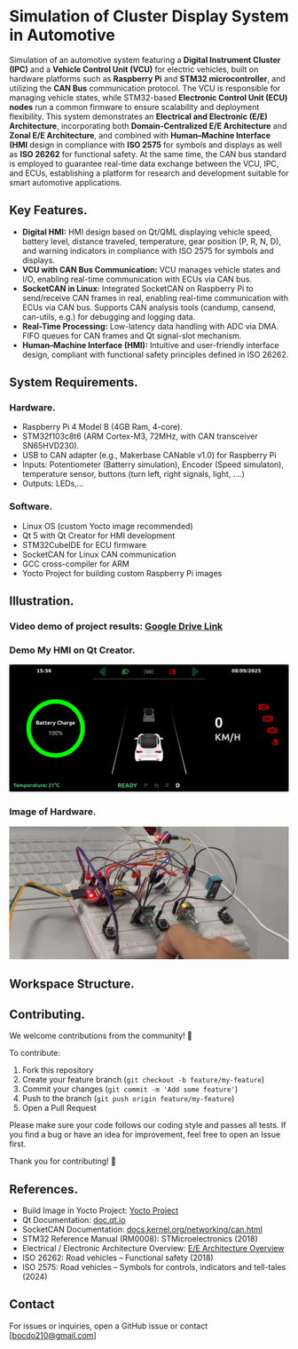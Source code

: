 # Simulation of Cluster Display System in Automotive
Simulation of an automotive system featuring a **Digital Instrument Cluster (IPC)** and a **Vehicle Control Unit (VCU)** for electric vehicles, built on hardware platforms such as **Raspberry Pi** and **STM32 microcontroller**, and utilizing the **CAN Bus** communication protocol. The VCU is responsible for managing vehicle states, while STM32-based **Electronic Control Unit (ECU) nodes** run a common firmware to ensure scalability and deployment flexibility. This system demonstrates an **Electrical and Electronic (E/E) Architecture**, incorporating both **Domain-Centralized E/E Architecture** and **Zonal E/E Architecture**, and combined with **Human–Machine Interface (HMI** design in compliance with **ISO 2575** for symbols and displays as well as **ISO 26262** for functional safety. At the same time, the CAN bus standard is employed to guarantee real-time data exchange between the VCU, IPC, and ECUs, establishing a platform for research and development suitable for smart automotive applications.

## Key Features.

- **Digital HMI:** HMI design based on Qt/QML displaying vehicle speed, battery level, distance traveled, temperature, gear position (P, R, N, D), and warning indicators in compliance with ISO 2575 for symbols and displays.
- **VCU with CAN Bus Communication:** VCU manages vehicle states and I/O, enabling real-time communication with ECUs via CAN bus.
- **SocketCAN in Linux:** Integrated SocketCAN on Raspberry Pi to send/receive CAN frames in real, enabling real-time communication with ECUs via CAN bus. Supports CAN analysis tools (candump, cansend, can-utils, e.g.) for debugging and logging data.
- **Real-Time Processing:** Low-latency data handling with ADC via DMA. FIFO queues for CAN frames and Qt signal-slot mechanism.
- **Human–Machine Interface (HMI):** Intuitive and user-friendly interface design, compliant with functional safety principles defined in ISO 26262.
## System Requirements.

### Hardware.

- Raspberry Pi 4 Model B (4GB Ram, 4-core).
- STM32f103c8t6 (ARM Cortex-M3, 72MHz, with CAN transceiver SN65HVD230).
- USB to CAN adapter (e.g., Makerbase CANable v1.0) for Raspberry Pi
- Inputs: Potentiometer (Batterry simulation), Encoder (Speed simulaton), temperature sensor, buttons (turn left, right signals, light, ....)
- Outputs: LEDs,...

### Software.

- Linux OS (custom Yocto image recommended)
- Qt 5 with Qt Creator for HMI development
- STM32CubeIDE for ECU firmware
- SocketCAN for Linux CAN communication
- GCC cross-compiler for ARM
- Yocto Project for building custom Raspberry Pi images

## Illustration.

### Video demo of project results: [Google Drive Link](https://drive.google.com/file/d/1ATdEQX1CZ-gO_pBWa4IgX9KCj8kmD0T1/view?usp=sharing)

### Demo My HMI on Qt Creator.

![Diagram](My_HMI.png)

### Image of Hardware.

![Diagram](Hardware.png)

## Workspace Structure.

## Contributing.

We welcome contributions from the community! 🎉

To contribute:
1. Fork this repository
2. Create your feature branch (`git checkout -b feature/my-feature`)
3. Commit your changes (`git commit -m 'Add some feature'`)
4. Push to the branch (`git push origin feature/my-feature`)
5. Open a Pull Request

Please make sure your code follows our coding style and passes all tests.
If you find a bug or have an idea for improvement, feel free to open an Issue first.

Thank you for contributing! 🙌

## References.
- Build Image in Yocto Project: [Yocto Project](https://devlinux.vn/blog/Build-Image-cho-Raspberry-Pi-Zero-W)
- Qt Documentation: [doc.qt.io](https://doc.qt.io)
- SocketCAN Documentation: [docs.kernel.org/networking/can.html](https://docs.kernel.org/networking/can.html)
- STM32 Reference Manual (RM0008): STMicroelectronics (2018)
- Electrical / Electronic Architecture Overview: [E/E Architecture Overview](https://www.linkedin.com/pulse/automotive-ee-architecture-introduction-jinesh-vinayachandran-nzanc/)
- ISO 26262: Road vehicles – Functional safety (2018)
- ISO 2575: Road vehicles – Symbols for controls, indicators and tell-tales (2024)

## Contact

For issues or inquiries, open a GitHub issue or contact [bocdo210@gmail.com]
